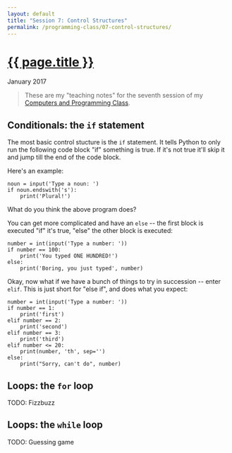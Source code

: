 ```yaml
---
layout: default
title: "Session 7: Control Structures"
permalink: /programming-class/07-control-structures/
---
```

<h1><a href="{{ page.permalink }}">{{ page.title }}</a></h1>
<p class="subtitle">January 2017</p>

> These are my "teaching notes" for the seventh session of my [Computers and Programming Class](/programming-class/).


Conditionals: the `if` statement
--------------------------------

The most basic control stucture is the `if` statement. It tells Python to only run the following code block "if" something is true. If it's not true it'll skip it and jump till the end of the code block.

Here's an example:

    noun = input('Type a noun: ')
    if noun.endswith('s'):
        print('Plural!')

What do you think the above program does?

You can get more complicated and have an `else` -- the first block is executed "if" it's true, "else" the other block is executed:

    number = int(input('Type a number: '))
    if number == 100:
        print('You typed ONE HUNDRED!')
    else:
        print('Boring, you just typed', number)

Okay, now what if we have a bunch of things to try in succession -- enter `elif`. This is just short for "else if", and does what you expect:

    number = int(input('Type a number: '))
    if number == 1:
        print('first')
    elif number == 2:
        print('second')
    elif number == 3:
        print('third')
    elif number <= 20:
        print(number, 'th', sep='')
    else:
        print("Sorry, can't do", number)


Loops: the `for` loop
---------------------

TODO: Fizzbuzz


Loops: the `while` loop
-----------------------

TODO: Guessing game

